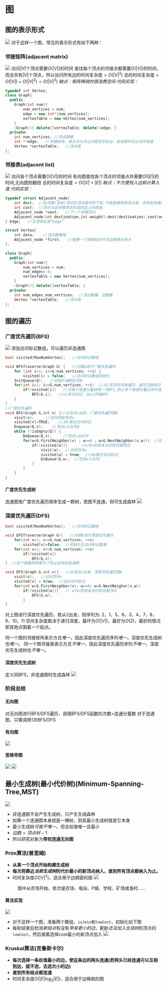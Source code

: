 # 图
## 图的表示形式
![](2022-11-30-15-52-02.png)
对于这样一个图，常见的表示形式有如下两种：
### 邻接矩阵(adjacent matrix)
![](2022-11-30-15-52-21.png)
访问$|V|$个顶点需要$O(|V|)$的时间
查找每个顶点的邻接点都需要$O(|V|)$的时间，而总共有$|V|$个顶点，所以访问所有边的时间复杂度$=O(|V|^2)$
总的时间复杂度$=O(|V|)+O(|V|^2)=O(|V|^2)$
*缺点：矩阵稀疏时很浪费空间*
*代码实现：*
```cpp
typedef int Vertex;
class Graph{
  public:
    Graph(int num){
        num_vertices = num;
        edge = new int*[num_vertices];
        vertexTable = new Vertex[num_vertices];
    }
    ~Graph(){ delete[]vertexTable; delete[]edge; }
  private:
    int num_vertices; //顶点数量
    int **edge;   //邻接矩阵，表示点与点之间是否存在边，有权图中可以当作权值
    Vertex *vertexTable;   //顶点表
};
```

### 邻接表(adjacent list)
![](2022-11-30-15-58-07.png)
访问各个顶点需要$O(|V|)$的时间
有向图查找各个顶点的邻接点共需要$O(|E|)$的时间,无向图则翻倍
总的时间复杂度$=O(|V|+|E|)$
*缺点：不方便找入边和计算入度*
*代码实现：*
```cpp
typedef struct Adjacent_node{
    int dest;  //此邻接(目标)顶点在顶点表中的下标,不能直接使用顶点类，否则会死循环
    int cost;  //顶点与此邻接顶点形成的边上的权值
    Adjacent_node *next;   //下一个邻接顶点
    Adjacent_node(int destination,int weight):dest(destination),cost(weight),next(nullptr){}
} Edge;   //主流命名是“Edge”

struct Vertex{
    int data;    //顶点数据域
    Adjacent_node *first;   //随便一个邻接结点作为边链表头结点
};

class Graph{
  public:
    Graph(int num){
        num_vertices = num;
        num_edges= 0; 
        vertexTable = new Vertex[num_vertices];
    }
    ~Graph(){ delete[]vertexTable; }
  private:
    int num_edges,num_vertices;  //顶点数量、边数量
    Vertex *vertexTable;   //顶点表
};
```
## 图的遍历
### 广度优先遍历(BFS)
![](2022-11-30-19-57-44.png)
添加访问标记数组，可以遍历非连通图
```cpp
bool visited[MaxNumVertex];   //访问标记数组

void BFSTraverse(Graph G) {   //对图G进行广度优先遍历
    for (int i=1; i<=G.num_vertices; ++i) {
        visited[i] = false;   //访问标记数组初始化
    InitQueue(Q);   //初始化辅助队列Q
    for(int i=1; i<=G.num_vertices; ++i)  //从1号顶点开始遍历，遍历过就标记
        if(!visited[i])   //对每个连通分量调用一次BFS,防止多个连通分量之间不连通，永远无法遍历到
            BFS(G,i);   //vi未访问过，从vi开始BFS
    }
}
//广度优先遍历
void BFS(Graph G,int v) {//从顶点v出发，广度优先遍历图G
    visit(v);     //访问初始顶点v
    visited[v]=TRUE;    //对v做已访问标记
    Enqueue(Q,v);    //顶点v入队列Q
    while (!isEmpty(Q)) {
        DeQueue(Q,v);     //顶点v出队列
        for(w=G.FirstNeighbor(v) ; w>=0 ; w=G.NextNeighbor(v,w)){  //检测v所有邻接点
            if(!visited[w]){      //w为v的尚未访问的邻接顶点
                visit(w);  //访问顶点w
                visited[w] = true;  //对w做已访问标记
                EnQueue(Q,w);  //顶点w入队列
            }
        }
    }
}
```
#### 广度优先生成树
连通图按广度优先遍历顺序生成一颗树，若图不连通，则可生成森林
![](2022-11-30-20-05-00.png)
### 深度优先遍历(DFS)
```cpp
bool visited[MaxNumVertex];   //访问标记数组

void DFSTraverse(Graph G){   //对图G进行深度优先遍历
    for(int v=1; v<=G.num_vertices; ++v)
        visited[v]=false;  //初始化已访问标记数据
    for(int v=1; v<=G.num_vertices; ++v)
        if(!visited[v])
            DFS(G,v);
}  //这个函数同样是为了防止出现非连通图

void DFS(Graph G,int v){   //从顶点v出发，深度优先遍历图G
    visit(v);   //访问顶点v
    visited[v] = true;  //设已访问标记
    for(int w=G.FirstNeighbor(v); w>=0; w=G.NextNeighor(v,w))
        if(!visited[w]){   // w为v的尚未访问的邻接顶点
            DFS(G,w);
        }
}
```
对上图进行深度优先遍历，若从2出发，则序列为: 2，1，5，6，3，4，7，8，9，10，11
空间复杂度取决于递归深度，最坏为$O(|V|)$，最好为$O(2)$，最好的情况即其他点围着一个起点。

同一个图的邻接矩阵表示方式*唯一*，因此深度优先遍历序列*唯一*，深度优先生成树也*唯一*。
同一个图邻接表表示方式*不唯一*，因此深度优先遍历序列*不唯一*，深度优先生成树也*不唯一*。
#### 深度优先生成树
定义同BFS，非连通图时生成森林
![](2022-11-30-20-56-04.png)
### 阶段总结
#### 无向图
对无向图进行BFS/DFS遍历，调用BFS/DFS函数的次数=连通分量数
对于连通图，只需调用1次BFS/DFS
#### 有向图
![](2022-11-30-21-04-49.png)
#### 思维导图
![](2022-11-30-21-03-59.png)
![](2022-11-30-21-03-27.png)
## 最小生成树(最小代价树)(Minimum-Spanning-Tree,MST)
![](2022-12-01-19-22-26.png)
+ 非连通图不会产生生成树，只产生生成森林
+ 如果一个连通图本身就是一棵树，则其最小生成树就是它本身
+ 最小生成树*可能不唯一*，但总权值唯一且最小
+ $边数 = 顶点树 - 1$
+ 所以研究对象为**带权连通无向图**
### Prim算法(普里姆)
+ **从某一个顶点开始构建生成树**
+ **每次将靠近*当前生成树*的代价最小的新顶点纳入，直到所有顶点都纳入为止。**
+ 时间复杂度$O(|V|^2)$，适合用于边稠密的图
![](2022-12-01-19-36-08.png)
<figure>图中从农场开始，依次是农场、电站、P城、学校、矿场或渔村......</figure>

#### 算法实现
![](2022-12-01-20-04-46.png)
+ 对于这样一个图，准备两个数组，`isJoin`和`lowCost`，初始化如下图
+ 每轮结束后检测*新结点*有没有*带来更小的边*，更新*还没加入生成树*的顶点的`lowCost`，然后接着选择cost最小的新顶点加入
![](2022-12-01-20-05-14.png)
### Kruskal算法(克鲁斯卡尔)
+ **每次选择一条权值最小的边，使这条边的两头连通(若两头已经连通可以互相到达，就不选，去选次小的边)**
+ **直到所有结点都连通**
+ 时间复杂度$O(|E|log_2|E|)$，适合用于边稀疏的图